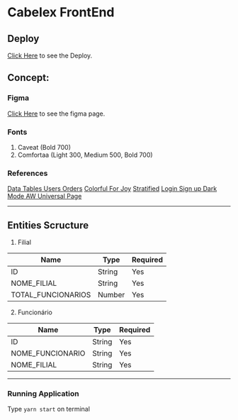 # Cabelex FrontEnd

## Deploy

[Click Here](https://cabelex.herokuapp.com/) to see the Deploy.

## Concept:

### Figma

[Click Here](https://www.figma.com/file/xydPmsxv5ulAGGkaj8m2VJ/Cabelex?node-id=0%3A1) to see the figma page.

### Fonts

1. Caveat (Bold 700)
2. Comfortaa (Light 300, Medium 500, Bold 700)

### References

[Data Tables Users Orders](https://dribbble.com/shots/16855197-Data-Tables-Users-Orders)
[Colorful For Joy](https://dribbble.com/shots/12023143-Colorful-For-Joy)
[Stratified](https://dribbble.com/shots/14591903-Stratified)
[Login Sign up Dark Mode AW Universal Page](https://dribbble.com/shots/16753965-Login-Sign-up-Dark-Mode-AW-Universal-Page)

---


## Entities Scructure

1. Filial

|Name|Type|Required|
|---|---|---|
|ID|String|Yes|
|NOME_FILIAL|String|Yes|
|TOTAL_FUNCIONARIOS|Number|Yes|

2. Funcionário

|Name|Type|Required|
|---|---|---|
|ID|String|Yes|
|NOME_FUNCIONARIO|String|Yes|
|NOME_FILIAL|String|Yes|

---

### Running Application

Type `yarn start` on terminal

